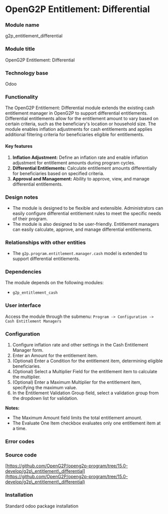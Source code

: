 # OpenG2P Entitlement: Differential

### Module name

g2p\_entitlement\_differential

### Module title

OpenG2P Entitlement: Differential

### Technology base

Odoo

### Functionality

The OpenG2P Entitlement: Differential module extends the existing cash entitlement manager in OpenG2P to support differential entitlements. Differential entitlements allow for the entitlement amount to vary based on certain criteria, such as the beneficiary's location or household size. The module enables inflation adjustments for cash entitlements and applies additional filtering criteria for beneficiaries eligible for entitlements.

#### **Key features**

1. **Inflation Adjustment:** Define an inflation rate and enable inflation adjustment for entitlement amounts during program cycles.
2. **Differential Entitlements:** Calculate entitlement amounts differentially for beneficiaries based on specified criteria.
3. **Approval and Management:** Ability to approve, view, and manage differential entitlements.

### Design notes

* The module is designed to be flexible and extensible. Administrators can easily configure differential entitlement rules to meet the specific needs of their program.
* The module is also designed to be user-friendly. Entitlement managers can easily calculate, approve, and manage differential entitlements.

### Relationships with other entities

* The `g2p.program.entitlement.manager.cash` model is extended to support differential entitlements.

### Dependencies

The module depends on the following modules:

* `g2p_entitlement_cash`

### User interface

Access the module through the submenu: `Program -> Configuration -> Cash Entitlement Managers`

### Configuration

1. Configure inflation rate and other settings in the Cash Entitlement Manager form.
2. Enter an Amount for the entitlement item.
3. (Optional) Enter a Condition for the entitlement item, determining eligible beneficiaries.
4. (Optional) Select a Multiplier Field for the entitlement item to calculate the multiplier.
5. (Optional) Enter a Maximum Multiplier for the entitlement item, specifying the maximum value.
6. In the Entitlement Validation Group field, select a validation group from the dropdown list for validation.

**Notes:**

* The Maximum Amount field limits the total entitlement amount.
* The Evaluate One Item checkbox evaluates only one entitlement item at a time.

### Error codes

### Source code

[https://github.com/OpenG2P/openg2p-program/tree/15.0-develop/g2p\_entitlement\_differential](https://github.com/OpenG2P/openg2p-program/tree/15.0-develop/g2p\_entitlement\_differential)

### Installation

Standard odoo package installation

